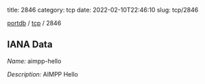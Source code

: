title: 2846
category: tcp
date: 2022-02-10T22:46:10
slug: tcp/2846

[portdb](/) / [tcp](/category/tcp.html) / 2846


## IANA Data

_Name:_ aimpp-hello

_Description:_ AIMPP Hello

